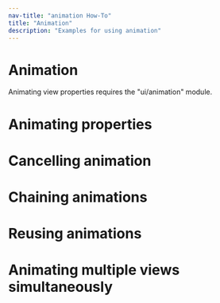 ```yaml
---
nav-title: "animation How-To"
title: "Animation"
description: "Examples for using animation"
---
```

# Animation
Animating view properties requires the "ui/animation" module.
<snippet id='animation-require'/>

# Animating properties
<snippet id='animation-properties'/>

# Cancelling animation
<snippet id='animation-cancel'/>

# Chaining animations
<snippet id='animation-chaining'/>

# Reusing animations
<snippet id='animation-reusing'/>

# Animating multiple views simultaneously
<snippet id='animation-multiple-views'/>
